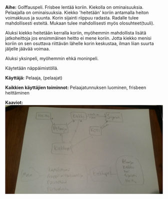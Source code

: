 **Aihe:** Golffauspeli. Frisbee lentää koriin.
Kiekolla on ominaisuuksia. Pelaajalla on ominaisuuksia. Kiekko 'heitetään' koriin antamalla heiton voimakkuus ja suunta. Korin sijainti riippuu radasta. Radalle tulee mahdollisesti esteitä. Mukaan tulee mahdollisesti myös olosuhteet(tuuli).

Aluksi kiekko heitetään kerralla koriin, myöhemmin mahdollista lisätä jatkoheittoja jos ensimmäinen heitto ei mene koriin. Jotta kiekko menisi koriin on sen osuttava riittävän lähelle korin keskustaa, ilman liian suurta jäljelle jäävää voimaa.

Aluksi yksinpeli, myöhemmin ehkä moninpeli.

Käytetään näppäimistöllä.

**Käyttäjä:** Pelaaja, (pelaajat)

**Kaikkien käyttäjien toiminnot:** Pelaajatunnuksen luominen, frisbeen heittäminen

**Kaaviot:** ![Määrittelyvaiheen luokkakaavio](dokumentaatio/Kaaviot/luokkakaavio.jpg)

